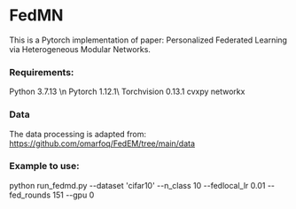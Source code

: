# FedMN
This is a Pytorch implementation of paper: Personalized Federated Learning via Heterogeneous Modular Networks.

### Requirements:
Python 3.7.13 \n
Pytorch 1.12.1\\
Torchvision 0.13.1
cvxpy
networkx

### Data
The data processing is adapted from: https://github.com/omarfoq/FedEM/tree/main/data

### Example to use:
python run_fedmd.py --dataset 'cifar10' --n_class 10 --fedlocal_lr 0.01 --fed_rounds 151 --gpu 0
